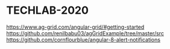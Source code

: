 # TECHLAB-2020

https://www.ag-grid.com/angular-grid/#getting-started
https://github.com/renilbabu03/agGridExample/tree/master/src 
https://github.com/cornflourblue/angular-8-alert-notifications
